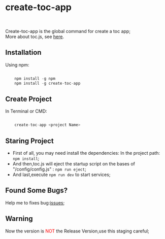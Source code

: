 # create-toc-app 
<br />

Create-toc-app is the global command for create a toc app;  
More about toc.js, see [here](https://github.com/junjie-lean/toc.js/tree/alpha).

## Installation

Using npm:
```javascript

    npm install -g npm
    npm install -g create-toc-app

```

## Create Project

In Terminal or CMD:
```javascript

    create-toc-app <project Name>

```

## Staring Project

- First of all, you may need install the dependencies:
In the project path:
`npm install`;  
- And then,toc.js will eject the startup script on the bases of "/config/config.js" : `npm run eject`;  
- And last,execute `npm run dev` to start services;

## Found Some Bugs?

Help me to fixes bug:[issues](https://github.com/junjie-lean/create-toc-app/issues);


## Warning 

Now the version is <span style="color:red">NOT</span> the Release Version,use this staging careful;
